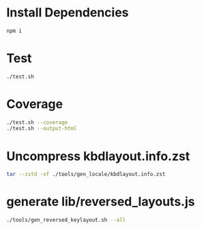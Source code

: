 # Install Dependencies

```sh
npm i
```

# Test

```sh
./test.sh
```

# Coverage

```sh
./test.sh --coverage
./test.sh --output-html
```

# Uncompress kbdlayout.info.zst

```sh
tar --zstd -xf ./tools/gen_locale/kbdlayout.info.zst
```

# generate lib/reversed_layouts.js

```sh
./tools/gen_reversed_keylayout.sh --all
```
